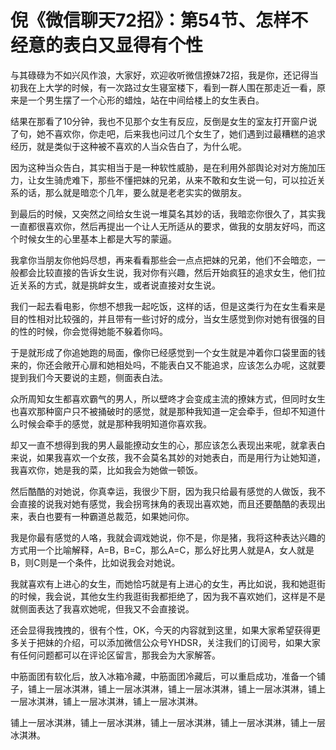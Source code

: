 # 倪《微信聊天72招》：第54节、怎样不经意的表白又显得有个性

与其碌碌为不如兴风作浪，大家好，欢迎收听微信撩妹72招，我是你，还记得当初我在上大学的时候，有一次路过女生寝室楼下，看到一群人围在那走近一看，原来是一个男生摆了一个心形的蜡烛，站在中间给楼上的女生表白。

结果在那看了10分钟，我也不见那个女生有反应，反倒是女生的室友打开窗户说了句，她不喜欢你，你走吧，后来我也问过几个女生了，她们遇到过最糟糕的追求经历，就是类似于这种被不喜欢的人当众告白了，为什么呢。

因为这种当众告白，其实相当于是一种软性威胁，是在利用外部舆论对对方施加压力，让女生骑虎难下，那些不懂把妹的兄弟，从来不敢和女生说一句，可以拉近关系的话，那么就是暗恋个几年，要么就是老老实实的做朋友。

到最后的时候，又突然之间给女生说一堆莫名其妙的话，我暗恋你很久了，其实我一直都很喜欢你，然后再提出一个让人无所适从的要求，做我的女朋友好吗，而这个时候女生的心里基本上都是大写的蒙逼。

我拿你当朋友你他妈尽想，再来看看那些会一点点把妹的兄弟，他们不会暗恋，一般都会比较直接的告诉女生说，我对你有兴趣，然后开始疯狂的追求女生，他们拉近关系的方式，就是挑衅女生，或者说直接对女生说。

我们一起去看电影，你想不想我一起吃饭，这样的话，但是这类行为在女生看来是目的性相对比较强的，并且带有一些讨好的成分，当女生感觉到你对她有很强的目的性的时候，你会觉得她能不躲着你吗。

于是就形成了你追她跑的局面，像你已经感觉到一个女生就是冲着你口袋里面的钱来的，你还会敞开心扉和她相处吗，不能表白又不能追求，应该怎么办呢，这就要提到我们今天要说的主题，侧面表白法。

众所周知女生都喜欢霸气的男人，所以壁咚才会变成主流的撩妹方式，但同时女生也喜欢那种窗户只不被捅破时的感觉，就是那种我知道一定会牵手，但却不知道什么时候会牵手的感觉，就是那种我明知道你喜欢我。

却又一直不想得到我的男人最能撩动女生的心，那应该怎么表现出来呢，就拿表白来说，如果我喜欢一个女孩，我不会莫名其妙的对她表白，而是用行为让她知道，我喜欢你，她是我的菜，比如我会为她做一顿饭。

然后酷酷的对她说，你真幸运，我很少下厨，因为我只给最有感觉的人做饭，我不会直接的说我对她有感觉，我会拐弯抹角的表现出喜欢她，而且还要酷酷的表现出来，表白也要有一种霸道总裁范，如果她问你。

我是你最有感觉的人咯，我就会调戏她说，你不是，你是猪，我将这种表达兴趣的方式用一个比喻解释，A=B，B=C，那么A=C，那么好比男人就是A，女人就是B，则C则是一个条件，比如说我会对她说。

我就喜欢有上进心的女生，而她恰巧就是有上进心的女生，再比如说，我和她逛街的时候，我会说，其他女生约我逛街我都拒绝了，因为我不喜欢她们，这样是不是就侧面表达了我喜欢她呢，但我又不会直接说。

还会显得我拽拽的，很有个性，OK，今天的内容就到这里，如果大家希望获得更多关于把妹的介绍，可以添加微信公众号YHDSR，关注我们的订阅号，如果大家有任何问题都可以在评论区留言，那我会为大家解答。

中筋面团有软化后，放入冰箱冷藏，中筋面团冷藏后，可以重启成功，准备一个铺子，铺上一层冰淇淋，铺上一层冰淇淋，铺上一层冰淇淋，铺上一层冰淇淋，铺上一层冰淇淋，铺上一层冰淇淋，铺上一层冰淇淋。

铺上一层冰淇淋，铺上一层冰淇淋，铺上一层冰淇淋，铺上一层冰淇淋，铺上一层冰淇淋。
